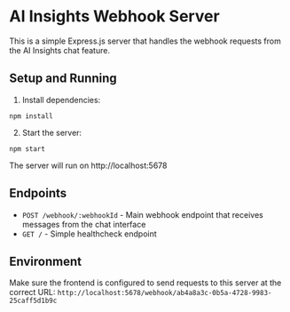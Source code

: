 
# AI Insights Webhook Server

This is a simple Express.js server that handles the webhook requests from the AI Insights chat feature.

## Setup and Running

1. Install dependencies:
```
npm install
```

2. Start the server:
```
npm start
```

The server will run on http://localhost:5678

## Endpoints

- `POST /webhook/:webhookId` - Main webhook endpoint that receives messages from the chat interface
- `GET /` - Simple healthcheck endpoint

## Environment

Make sure the frontend is configured to send requests to this server at the correct URL: `http://localhost:5678/webhook/ab4a8a3c-0b5a-4728-9983-25caff5d1b9c`
